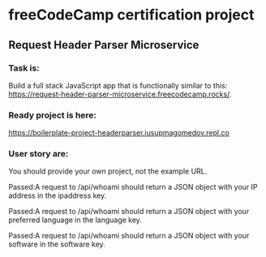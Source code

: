 # freeCodeCamp certification project

## Request Header Parser Microservice

### Task is:

Build a full stack JavaScript app that is functionally similar to this: https://request-header-parser-microservice.freecodecamp.rocks/.

### Ready project is here:

https://boilerplate-project-headerparser.iusupmagomedov.repl.co

### User story are:

You should provide your own project, not the example URL.

Passed:A request to /api/whoami should return a JSON object with your IP address in the ipaddress key.

Passed:A request to /api/whoami should return a JSON object with your preferred language in the language key.

Passed:A request to /api/whoami should return a JSON object with your software in the software key.